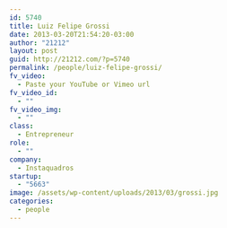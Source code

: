 ```yaml
---
id: 5740
title: Luiz Felipe Grossi
date: 2013-03-20T21:54:20-03:00
author: "21212"
layout: post
guid: http://21212.com/?p=5740
permalink: /people/luiz-felipe-grossi/
fv_video:
  - Paste your YouTube or Vimeo url
fv_video_id:
  - ""
fv_video_img:
  - ""
class:
  - Entrepreneur
role:
  - ""
company:
  - Instaquadros
startup:
  - "5663"
image: /assets/wp-content/uploads/2013/03/grossi.jpg
categories:
  - people
---
```

